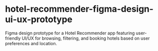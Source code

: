# hotel-recommender-figma-design-ui-ux-prototype
Figma design prototype for a Hotel Recommender app featuring user-friendly UI/UX for browsing, filtering, and booking hotels based on user preferences and location.
